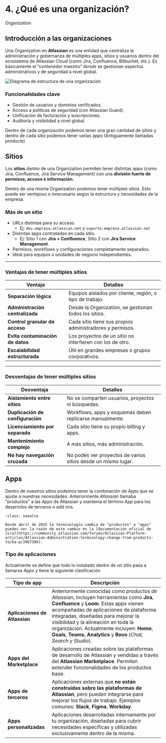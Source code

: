 # 4. ¿Qué es una organización?
<span class="badge badge-organization">Organization</span>

## Introducción a las organizaciones

Una Organization en **Atlassian** es una entidad que centraliza la administración y gobernanza de múltiples apps, sitios y usuarios dentro del ecosistema de Atlassian Cloud (como Jira, Confluence, Bitbucket, etc.). Es básicamente el “contenedor maestro” donde se gestionan aspectos administrativos y de seguridad a nivel global.

![Diagrama de estructura de una organización](../../images/capitulo-1/organizations/organization-diagram.svg)

### Funcionalidades clave

- Gestión de usuarios y dominios verificados.
- Acceso a políticas de seguridad (con Atlassian Guard).
- Unificación de facturación y suscripciones.
- Auditoría y visibilidad a nivel global.

Dentro de cada organización podemos tener una gran cantidad de *sitios* y dentro de cada sitio podemos tener varias *apps* (Antiguamente llamadas *products*)

## Sitios

Los **sitios** dentro de una Organization permiten tener distintas apps (como Jira, Confluence, Jira Service Management) con una **división fuerte de permisos, acceso e información**.

Dentro de una misma Organization podemos tener múltiples sitios. Esto puede ser ventajoso o innecesario según la estructura y necesidades de la empresa.

### Más de un sitio

- URLs distintas para su acceso.
  - Ej: `dev.empresa.atlassian.net` y `soporte.empresa.atlassian.net`
- Distintas apps contratadas en cada sitio.
  - Ej: Sitio 1 con **Jira + Confluence**, Sitio 2 con **Jira Service Management**.
- Permisos, workflows y configuraciones completamente separados.
- Ideal para equipos o unidades de negocio independientes.

---

### Ventajas de tener múltiples sitios

| Ventaja                         | Detalles |
|----------------------------------|---------|
| **Separación lógica**           | Equipos aislados por cliente, región, o tipo de trabajo. |
| **Administración centralizada** | Desde la Organization, se gestionan todos los sitios. |
| **Control granular de acceso**  | Cada sitio tiene sus propios administradores y permisos. |
| **Evita contaminación de datos**| Los proyectos de un sitio no interfieren con los de otro. |
| **Escalabilidad estructurada**  | Útil en grandes empresas o grupos corporativos. |

---

### Desventajas de tener múltiples sitios

| Desventaja                      | Detalles |
|----------------------------------|----------|
| **Aislamiento entre sitios**    | No se comparten usuarios, proyectos ni búsquedas. |
| **Duplicación de configuración**| Workflows, apps y esquemas deben replicarse manualmente. |
| **Licenciamiento por separado** | Cada sitio tiene su propio billing y apps. |
| **Mantenimiento complejo**      | A más sitios, más administración. |
| **No hay navegación cruzada**   | No podés ver proyectos de varios sitios desde un mismo lugar. |

## Apps

Dentro de nuestros sitios podemos tener la combinación de *Apps* que se ajuste a nuestras necesidades. Anteriormente *Atlassian* llamaba "productos" a las *Apps* de Atlassian y mantenía el término *App* para los desarrolos de terceros o add ons.

```{admonition} Cambios en la terminología Atlassian
:class: seealso

Desde abril de 2025 la terminología cambia de "productos" a "apps" puedes ver la razón de este cambio en la [documentación oficial de Jira](https://community.atlassian.com/forums/Atlassian-Platform-articles/Atlassian-Administration-terminology-change-from-products-to/ba-p/2967398).
```
### Tipo de aplicaciones

Actualmente se define que todo lo instalado dentro de un sitio pasa a llamarse *Apps* y tiene la siguiente clasificación

| Tipo de app         | Descripción |
|---------------------|-------------|
| **Aplicaciones de Atlassian** | Anteriormente conocidas como *productos de Atlassian*, incluyen herramientas como **Jira**, **Confluence** y **Loom**. Estas apps vienen acompañadas de aplicaciones de plataforma integradas, diseñadas para mejorar la visibilidad y la alineación en toda la organización. Actualmente incluyen: **Home**, **Goals**, **Teams**, **Analytics** y **Rovo** (*Chat, Search y Studio*). |
| **Apps del Marketplace** | Aplicaciones creadas sobre las plataformas de desarrollo de Atlassian y vendidas a través del **Atlassian Marketplace**. Permiten extender funcionalidades de los productos base. |
| **Apps de terceros** | Aplicaciones externas que **no están construidas sobre las plataformas de Atlassian**, pero pueden integrarse para mejorar los flujos de trabajo. Ejemplos comunes: **Slack**, **Figma**, **Workday**. |
| **Apps personalizadas** | Aplicaciones desarrolladas internamente por tu organización, diseñadas para cubrir necesidades específicas y utilizadas exclusivamente dentro de la misma. |